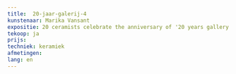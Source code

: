 ```yaml
---
title:  20-jaar-galerij-4
kunstenaar: Marika Vansant
expositie: 20 ceramists celebrate the anniversary of '20 years gallery π²'
tekoop: ja
prijs: 
techniek: keramiek
afmetingen: 
lang: en
---
```

